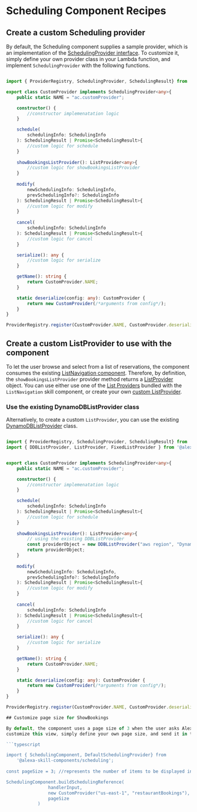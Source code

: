 # Scheduling Component Recipes

## Create a custom Scheduling provider

By default, the Scheduling component supplies a sample provider, which is an implementation of the [SchedulingProvider interface](https://github.com/alexa/skill-components/tree/main/scheduling/lambda/provider.ts#L12-L31). To customize it, simply define your own provider class in your Lambda function, and implement `SchedulingProvider` with the following functions.

```typescript

import { ProviderRegistry, SchedulingProvider, SchedulingResult} from '@alexa-skill-components/scheduling';

export class CustomProvider implements SchedulingProvider<any>{
    public static NAME = "ac.customProvider";

    constructor() {
        //constructor implemenatation logic
    }

    schedule(
        schedulingInfo: SchedulingInfo
    ): SchedulingResult | Promise<SchedulingResult>{
        //custom logic for schedule
    }
    
    showBookingsListProvider(): ListProvider<any>{
        //custom logic for showBookingsListProvider
    }
    
    modify(
        newSchedulingInfo: SchedulingInfo,
        prevSchedulingInfo?: SchedulingInfo
    ): SchedulingResult | Promise<SchedulingResult>{
        //custom logic for modify
    }
    
    cancel(
        schedulingInfo: SchedulingInfo
    ): SchedulingResult | Promise<SchedulingResult>{
        //custom logic for cancel
    }

    serialize(): any {
        //custom logic for serialize
    }

    getName(): string {
        return CustomProvider.NAME;
    }

    static deserialize(config: any): CustomProvider {
        return new CustomProvider(/*arguments from config*/);
    }
}

ProviderRegistry.register(CustomProvider.NAME, CustomProvider.deserialize);
```

## Create a custom ListProvider to use with the component

To let the user browse and select from a list of reservations, the component consumes the existing [ListNavigation component](https://github.com/alexa/skill-components/tree/main/list-navigation). Therefore, by definition, the `showBookingsListProvider` provider method returns a [ListProvider](https://github.com/alexa/skill-components/blob/main/list-navigation/docs/REFERENCE.md#interface-listprovider) object. You can use either use one of the [List Providers](https://github.com/alexa/skill-components/blob/main/list-navigation/docs/REFERENCE.md#class-ddblistprovider) bundled with the `ListNavigation` skill component, or create your own [custom ListProvider](https://github.com/alexa/skill-components/blob/main/list-navigation/docs/RECIPES.md#creating-a-custom-list-provider).

### Use the existing DynamoDBListProvider class

Alternatively, to create a custom `ListProvider`, you can use the existing [DynamoDBListProvider](https://github.com/alexa/skill-components/blob/main/list-navigation/docs/REFERENCE.md#class-ddblistprovider) class.

```typescript

import { ProviderRegistry, SchedulingProvider, SchedulingResult} from '@alexa-skill-components/scheduling';
import { DDBListProvider, ListProvider, FixedListProvider } from '@alexa-skill-components/list-navigation';


export class CustomProvider implements SchedulingProvider<any>{
    public static NAME = "ac.customProvider";

    constructor() {
        //constructor implemenatation logic
    }

    schedule(
        schedulingInfo: SchedulingInfo
    ): SchedulingResult | Promise<SchedulingResult>{
        //custom logic for schedule
    }
    
    showBookingsListProvider(): ListProvider<any>{
        // using the existing DDBListProvider
        const providerObject = new DDBListProvider("aws region", "DynamoDB table name");
        return providerObject;
    }
    
    modify(
        newSchedulingInfo: SchedulingInfo,
        prevSchedulingInfo?: SchedulingInfo
    ): SchedulingResult | Promise<SchedulingResult>{
        //custom logic for modify
    }
    
    cancel(
        schedulingInfo: SchedulingInfo
    ): SchedulingResult | Promise<SchedulingResult>{
        //custom logic for cancel
    }

    serialize(): any {
        //custom logic for serialize
    }

    getName(): string {
        return CustomProvider.NAME;
    }

    static deserialize(config: any): CustomProvider {
        return new CustomProvider(/*arguments from config*/);
    }
}

ProviderRegistry.register(CustomProvider.NAME, CustomProvider.deserialize);

## Customize page size for ShowBookings

By default, the component uses a page size of 3 when the user asks Alexa to show the existing reservations. To 
customize this view, simply define your own page size, and send it in the pageSize argument when you call the `buildSchedulingReference` function in your lambda code.

```typescript

import { SchedulingComponent, DefaultSchedulingProvider} from
    '@alexa-skill-components/scheduling';
    
const pageSize = 3; //represents the number of items to be displayed in each show bookings page

SchedulingComponent.buildSchedulingReference(
                handlerInput,
                new CustomProvider("us-east-1", "restaurantBookings"),
                pageSize
            )
```

